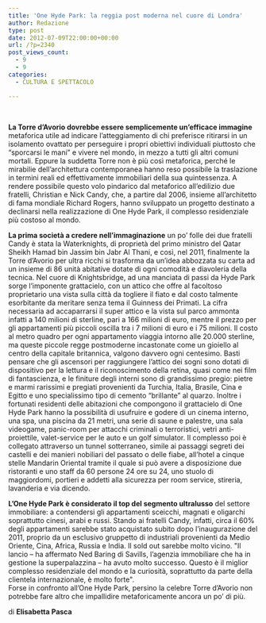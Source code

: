 ```yaml
---
title: 'One Hyde Park: la reggia post moderna nel cuore di Londra'
author: Redazione
type: post
date: 2012-07-09T22:00:00+00:00
url: /?p=2340
post_views_count:
  - 9
  - 9
categories:
  - CULTURA E SPETTACOLO

---
```

&nbsp;

**La Torre d&rsquo;Avorio dovrebbe essere semplicemente un&rsquo;efficace immagine** metaforica utile ad indicare l&rsquo;atteggiamento di chi preferisce ritirarsi in un isolamento ovattato per perseguire i propri obiettivi individuali piuttosto che &ldquo;sporcarsi le mani&rdquo; e vivere nel mondo, in mezzo a tutti gli altri comuni mortali. Eppure la suddetta Torre non &egrave; pi&ugrave; cos&igrave; metaforica, perch&eacute; le mirabilie dell&rsquo;architettura contemporanea hanno reso possibile la traslazione in termini reali ed effettivamente immobiliari della sua quintessenza. A rendere possibile questo volo pindarico dal metaforico all&rsquo;edilizio due fratelli, Christian e Nick Candy, che, a partire dal 2006, insieme all&rsquo;architetto di fama mondiale Richard Rogers, hanno sviluppato un progetto destinato a declinarsi nella realizzazione di One Hyde Park, il complesso residenziale pi&ugrave; costoso al mondo.

**La prima societ&agrave; a credere nell&rsquo;immaginazione** un po&rsquo; folle dei due fratelli Candy &egrave; stata la Waterknights, di propriet&agrave; del primo ministro del Qatar Sheikh Hamad bin Jassim bin Jabr Al Thani, e cos&igrave;, nel 2011, finalmente la Torre d&rsquo;Avorio per ultra ricchi si trasforma da un&rsquo;idea abbozzata su carta ad un insieme di 86 unit&agrave; abitative dotate di ogni comodit&agrave; e diavoleria della tecnica. Nel cuore di Knightsbridge, ad una manciata di passi da Hyde Park sorge l&rsquo;imponente grattacielo, con un attico che offre al facoltoso proprietario una vista sulla citt&agrave; da togliere il fiato e dal costo talmente esorbitante da meritare senza tema il Guinness dei Primati. La cifra necessaria ad accaparrarsi il super attico e la vista sul parco ammonta infatti a 140 milioni di sterline, pari a 166 milioni di euro, mentre il prezzo per gli appartamenti pi&ugrave; piccoli oscilla tra i 7 milioni di euro e i 75 milioni. Il costo al metro quadro per ogni appartamento viaggia intorno alle 20.000 sterline, ma queste piccole regge postmoderne incastonate come un gioiello al centro della capitale britannica, valgono davvero ogni centesimo. Basti pensare che gli ascensori per raggiungere l&rsquo;attico dei sogni sono dotati di dispositivo per la lettura e il riconoscimento della retina, quasi come nei film di fantascienza, e le finiture degli interni sono di grandissimo pregio: pietre e marmi rarissimi e pregiati provenienti da Turchia, Italia, Brasile, Cina e Egitto e uno specialissimo tipo di cemento &ldquo;brillante&rdquo; al quarzo. Inoltre i fortunati residenti delle abitazioni che compongono il grattacielo di One Hyde Park hanno la possibilit&agrave; di usufruire e godere di un cinema interno, una spa, una piscina da 21 metri, una serie di saune e palestre, una sala videogame, panic-room per attacchi criminali o terroristici, vetri anti-proiettile, valet-service per le auto e un golf simulator. Il complesso poi &egrave; collegato attraverso un tunnel sotterraneo, simile ai passaggi segreti dei castelli e dei manieri nobiliari del passato o delle fiabe, all&rsquo;hotel a cinque stelle Mandarin Oriental tramite il quale si pu&ograve; avere a disposizione due ristoranti e uno staff da 60 persone 24 ore su 24, uno stuolo di maggiordomi, portieri e addetti alla sicurezza per room service, stireria, lavanderia e via dicendo.

**L&rsquo;One Hyde Park &egrave; considerato il top del segmento ultralusso** del settore immobiliare: a contendersi gli appartamenti sceicchi, magnati e oligarchi soprattutto cinesi, arabi e russi. Stando ai fratelli Candy, infatti, circa il 60% degli appartamenti sarebbe stato acquistato subito dopo l&rsquo;inaugurazione del 2011, proprio da un esclusivo gruppetto di industriali provenienti da Medio Oriente, Cina, Africa, Russia e India. Il sold out sarebbe molto vicino. "Il lancio &ndash; ha affermato Ned Baring di Savills, l&rsquo;agenzia immobiliare che ha in gestione la superpalazzina &#8211; ha avuto molto successo. Questo &egrave; il miglior complesso residenziale del mondo e la curiosit&agrave;, soprattutto da parte della clientela internazionale, &egrave; molto forte".  
Forse in confronto all&rsquo;One Hyde Park, persino la celebre Torre d&rsquo;Avorio non potrebbe fare altro che impallidire metaforicamente ancora un po&rsquo; di pi&ugrave;.

di **Elisabetta Pasca**

&nbsp;